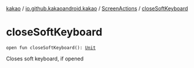 [kakao](../../index.md) / [io.github.kakaoandroid.kakao](../index.md) / [ScreenActions](index.md) / [closeSoftKeyboard](./close-soft-keyboard.md)

# closeSoftKeyboard

`open fun closeSoftKeyboard(): `[`Unit`](https://kotlinlang.org/api/latest/jvm/stdlib/kotlin/-unit/index.html)

Closes soft keyboard, if opened

